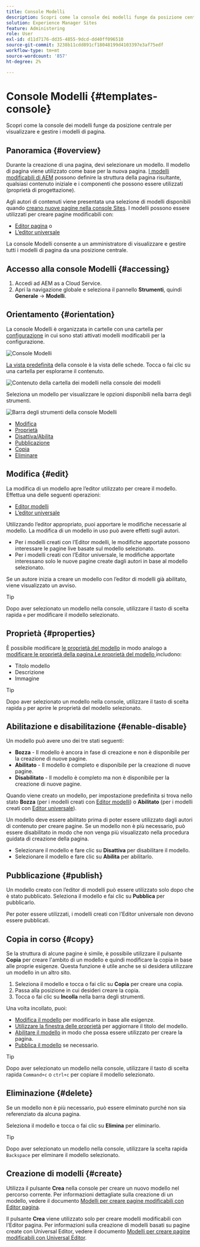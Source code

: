 ```yaml
---
title: Console Modelli
description: Scopri come la console dei modelli funge da posizione centrale per visualizzare e gestire i modelli di pagina.
solution: Experience Manager Sites
feature: Administering
role: User
exl-id: d11d7176-dd35-4855-9dcd-dd40ff096510
source-git-commit: 3238b11cdd891cf18048199d4103397e3af75edf
workflow-type: tm+mt
source-wordcount: '857'
ht-degree: 2%

---
```


# Console Modelli {#templates-console}

Scopri come la console dei modelli funge da posizione centrale per visualizzare e gestire i modelli di pagina.

## Panoramica {#overview}

Durante la creazione di una pagina, devi selezionare un modello. Il modello di pagina viene utilizzato come base per la nuova pagina. [I modelli modificabili di AEM](/help/implementing/developing/components/templates.md) possono definire la struttura della pagina risultante, qualsiasi contenuto iniziale e i componenti che possono essere utilizzati (proprietà di progettazione).

Agli autori di contenuti viene presentata una selezione di modelli disponibili quando [creano nuove pagine nella console Sites](/help/sites-cloud/authoring/sites-console/creating-pages.md). I modelli possono essere utilizzati per creare pagine modificabili con:

* [Editor pagina](/help/sites-cloud/authoring/page-editor/templates.md) o
* [L’editor universale](/help/sites-cloud/authoring/universal-editor/templates.md)

La console Modelli consente a un amministratore di visualizzare e gestire tutti i modelli di pagina da una posizione centrale.

## Accesso alla console Modelli {#accessing}

1. Accedi ad AEM as a Cloud Service.
1. Apri la navigazione globale e seleziona il pannello **Strumenti**, quindi **Generale** -> **Modelli**.

## Orientamento {#orientation}

La console Modelli è organizzata in cartelle con una cartella per [configurazione](/help/implementing/developing/introduction/configurations.md) in cui sono stati attivati modelli modificabili per la configurazione.

![Console Modelli](assets/templates-console/templates-console.png)

[La vista predefinita](/help/sites-cloud/authoring/quick-start.md) della console è la vista delle schede. Tocca o fai clic su una cartella per esplorarne il contenuto.

![Contenuto della cartella dei modelli nella console dei modelli](assets/templates-console/templates-console-templates.png)

Seleziona un modello per visualizzare le opzioni disponibili nella barra degli strumenti.

![Barra degli strumenti della console Modelli](assets/templates-console/templates-console-toolbar.png)

* [Modifica](#edit-edit)
* [Proprietà](#properties)
* [Disattiva/Abilita](#enable-disable)
* [Pubblicazione](#publish)
* [Copia](#copy)
* [Eliminare](#delete)

## Modifica {#edit}

La modifica di un modello apre l’editor utilizzato per creare il modello. Effettua una delle seguenti operazioni:

* [Editor modelli](/help/sites-cloud/authoring/page-editor/templates.md)
* [L’editor universale](/help/sites-cloud/authoring/universal-editor/templates.md)

Utilizzando l’editor appropriato, puoi apportare le modifiche necessarie al modello. La modifica di un modello in uso può avere effetti sugli autori.

* Per i modelli creati con l’Editor modelli, le modifiche apportate possono interessare le pagine live basate sul modello selezionato.
* Per i modelli creati con l’Editor universale, le modifiche apportate interessano solo le nuove pagine create dagli autori in base al modello selezionato.

Se un autore inizia a creare un modello con l’editor di modelli già abilitato, viene visualizzato un avviso.

>[!TIP]
>
>Dopo aver selezionato un modello nella console, utilizzare il tasto di scelta rapida `e` per modificare il modello selezionato.

## Proprietà {#properties}

È possibile modificare [le proprietà del modello](/help/sites-cloud/authoring/page-editor/templates.md) in modo analogo a [modificare le proprietà della pagina.Le proprietà del modello ](/help/sites-cloud/authoring/sites-console/edit-page-properties.md) includono:

* Titolo modello
* Descrizione
* Immagine

>[!TIP]
>
>Dopo aver selezionato un modello nella console, utilizzare il tasto di scelta rapida `p` per aprire le proprietà del modello selezionato.

## Abilitazione e disabilitazione {#enable-disable}

Un modello può avere uno dei tre stati seguenti:

* **Bozza** - Il modello è ancora in fase di creazione e non è disponibile per la creazione di nuove pagine.
* **Abilitato** - Il modello è completo e disponibile per la creazione di nuove pagine.
* **Disabilitato** - Il modello è completo ma non è disponibile per la creazione di nuove pagine.

Quando viene creato un modello, per impostazione predefinita si trova nello stato **Bozza** (per i modelli creati con [Editor modelli](/help/sites-cloud/authoring/page-editor/templates.md)) o **Abilitato** (per i modelli creati con [Editor universale](/help/sites-cloud/authoring/universal-editor/templates.md)).

Un modello deve essere abilitato prima di poter essere utilizzato dagli autori di contenuto per creare pagine. Se un modello non è più necessario, può essere disabilitato in modo che non venga più visualizzato nella procedura guidata di creazione della pagina.

* Selezionare il modello e fare clic su **Disattiva** per disabilitare il modello.
* Selezionare il modello e fare clic su **Abilita** per abilitarlo.

## Pubblicazione {#publish}

Un modello creato con l’editor di modelli può essere utilizzato solo dopo che è stato pubblicato. Seleziona il modello e fai clic su **Pubblica** per pubblicarlo.

Per poter essere utilizzati, i modelli creati con l’Editor universale non devono essere pubblicati.

## Copia in corso {#copy}

Se la struttura di alcune pagine è simile, è possibile utilizzare il pulsante **Copia** per creare l&#39;ambito di un modello e quindi modificare la copia in base alle proprie esigenze. Questa funzione è utile anche se si desidera utilizzare un modello in un altro sito.

1. Seleziona il modello e tocca o fai clic su **Copia** per creare una copia.
1. Passa alla posizione in cui desideri creare la copia.
1. Tocca o fai clic su **Incolla** nella barra degli strumenti.

Una volta incollato, puoi:

* [Modifica il modello](#edit) per modificarlo in base alle esigenze.
* [Utilizzare la finestra delle proprietà](#properties) per aggiornare il titolo del modello.
* [Abilitare il modello](#enable-disable) in modo che possa essere utilizzato per creare la pagina.
* [Pubblica il modello](#publish) se necessario.

>[!TIP]
>
>Dopo aver selezionato un modello nella console, utilizzare il tasto di scelta rapida `Command+c` o `ctrl+c` per copiare il modello selezionato.

## Eliminazione {#delete}

Se un modello non è più necessario, può essere eliminato purché non sia referenziato da alcuna pagina.

Seleziona il modello e tocca o fai clic su **Elimina** per eliminarlo.

>[!TIP]
>
>Dopo aver selezionato un modello nella console, utilizzare la scelta rapida `Backspace` per eliminare il modello selezionato.

## Creazione di modelli {#create}

Utilizza il pulsante **Crea** nella console per creare un nuovo modello nel percorso corrente. Per informazioni dettagliate sulla creazione di un modello, vedere il documento [Modelli per creare pagine modificabili con Editor pagina](/help/sites-cloud/authoring/page-editor/templates.md).

Il pulsante **Crea** viene utilizzato solo per creare modelli modificabili con l&#39;Editor pagina. Per informazioni sulla creazione di modelli basati su pagine create con Universal Editor, vedere il documento [Modelli per creare pagine modificabili con Universal Editor](/help/sites-cloud/authoring/universal-editor/templates.md).
